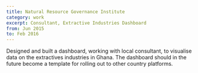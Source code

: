 ```yaml
---
title: Natural Resource Governance Institute
category: work
excerpt: Consultant, Extractive Industries Dashboard
from: Jun 2015
to: Feb 2016
---
```

Designed and built a dashboard, working with local consultant, to visualise data on the extractives industries in Ghana. The dashboard should in the future become a template for rolling out to other country platforms.